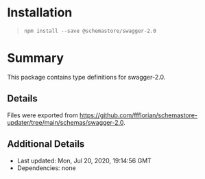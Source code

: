 # Installation
> `npm install --save @schemastore/swagger-2.0`

# Summary
This package contains type definitions for swagger-2.0.

## Details
Files were exported from https://github.com/ffflorian/schemastore-updater/tree/main/schemas/swagger-2.0.

## Additional Details
* Last updated: Mon, Jul 20, 2020, 19:14:56 GMT
* Dependencies: none
